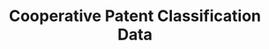 ---
bigquery: https://console.cloud.google.com/bigquery?p=patents-public-data&d=cpc&page=dataset
citation: '“Cooperative Patent Classification” by the EPO and USPTO, for public use. '
contributors: EPO, USPTO
cost: None
description: Cooperative Patent Classification Data contains the scheme and definitions
  of the Cooperative Patent Classification system for classifying patent documents.
  The CPC is the result of a partnership between the EPO and the USPTO in their joint
  effort to develop a common, internationally compatible classification system for
  technical documents, in particular patent publications, which will be used by both
  offices in the patent granting process
documentation: https://www.cooperativepatentclassification.org/cpcSchemeAndDefinitions
last_edit: 04/07/2022, 19:53:23
location: https://www.cooperativepatentclassification.org/index
maintained_by: USPTO, EPO
schema_fields:
- residualReferences
- breakdown_code
- not_allocatable
- status
- children
- date_revised
- informativeReferences
- additional_only
- definition
- limiting_references
- level
- title_part
- residual_references
- dateRevised
- breakdownCode
- ipc_concordant
- titleFull
- informative_references
- parents
- application_references
- title_full
- childGroups
- limitingReferences
- titlePart
- sizeCache
- ipcConcordant
- symbol
- glossary
- notAllocatable
- child_groups
- applicationReferences
- synonyms
shortname: cooperative_patent_classification
tags:
- patents
- science
title: Cooperative Patent Classification Data
uuid: 984374a7-16e9-4b35-9445-458daceb01bf
---